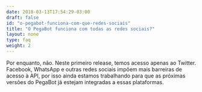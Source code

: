 ```yaml
---
date: 2018-03-13T17:54:29-03:00
draft: false
id: "o-pegabot-funciona-com-que-redes-sociais"
title: "O PegaBot funciona com todas as redes sociais?"
layout: none
type: faq
weight: 2
---
```

Por enquanto, não. Neste primeiro release, temos acesso apenas ao Twitter. Facebook, WhatsApp e outras redes sociais impõem mais barreiras de acesso à API, por isso ainda estamos trabalhando para que as próximas versões do PegaBot já estejam integradas a essas plataformas.

